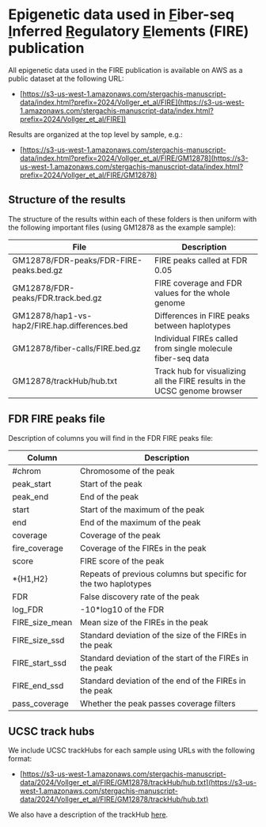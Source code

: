 # Epigenetic data used in <ins>F</ins>iber-seq <ins>I</ins>nferred <ins>R</ins>egulatory <ins>E</ins>lements (FIRE) publication

All epigenetic data used in the FIRE publication is available on AWS as a public dataset at the following URL:

- [https://s3-us-west-1.amazonaws.com/stergachis-manuscript-data/index.html?prefix=2024/Vollger_et_al/FIRE](https://s3-us-west-1.amazonaws.com/stergachis-manuscript-data/index.html?prefix=2024/Vollger_et_al/FIRE])

Results are organized at the top level by sample, e.g.:

- [https://s3-us-west-1.amazonaws.com/stergachis-manuscript-data/index.html?prefix=2024/Vollger_et_al/FIRE/GM12878](https://s3-us-west-1.amazonaws.com/stergachis-manuscript-data/index.html?prefix=2024/Vollger_et_al/FIRE/GM12878)

## Structure of the results

The structure of the results within each of these folders is then uniform with the following important files (using GM12878 as the example sample):

| File                                          | Description                                                               |
| --------------------------------------------- | ------------------------------------------------------------------------- |
| GM12878/FDR-peaks/FDR-FIRE-peaks.bed.gz       | FIRE peaks called at FDR 0.05                                             |
| GM12878/FDR-peaks/FDR.track.bed.gz            | FIRE coverage and FDR values for the whole genome                         |
| GM12878/hap1-vs-hap2/FIRE.hap.differences.bed | Differences in FIRE peaks between haplotypes                              |
| GM12878/fiber-calls/FIRE.bed.gz               | Individual FIREs called from single molecule fiber-seq data               |
| GM12878/trackHub/hub.txt                      | Track hub for visualizing all the FIRE results in the UCSC genome browser |

## FDR FIRE peaks file

Description of columns you will find in the FDR FIRE peaks file:

| Column         | Description                                                     |
| -------------- | --------------------------------------------------------------- |
| #chrom         | Chromosome of the peak                                          |
| peak_start     | Start of the peak                                               |
| peak_end       | End of the peak                                                 |
| start          | Start of the maximum of the peak                                |
| end            | End of the maximum of the peak                                  |
| coverage       | Coverage of the peak                                            |
| fire_coverage  | Coverage of the FIREs in the peak                               |
| score          | FIRE score of the peak                                          |
| \*{H1,H2}      | Repeats of previous columns but specific for the two haplotypes |
| FDR            | False discovery rate of the peak                                |
| log_FDR        | -10\*log10 of the FDR                                           |
| FIRE_size_mean | Mean size of the FIREs in the peak                              |
| FIRE_size_ssd  | Standard deviation of the size of the FIREs in the peak         |
| FIRE_start_ssd | Standard deviation of the start of the FIREs in the peak        |
| FIRE_end_ssd   | Standard deviation of the end of the FIREs in the peak          |
| pass_coverage  | Whether the peak passes coverage filters                        |

## UCSC track hubs

We include UCSC trackHubs for each sample using URLs with the following format:

- [https://s3-us-west-1.amazonaws.com/stergachis-manuscript-data/2024/Vollger_et_al/FIRE/GM12878/trackHub/hub.txt](https://s3-us-west-1.amazonaws.com/stergachis-manuscript-data/2024/Vollger_et_al/FIRE/GM12878/trackHub/hub.txt)

We also have a description of the trackHub [here](https://s3-us-west-2.amazonaws.com/stergachis-public1/Mitchell/temp/FIRE/dev/trackHub/fire-description.html).
